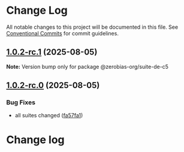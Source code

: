 # Change Log

All notable changes to this project will be documented in this file.
See [Conventional Commits](https://conventionalcommits.org) for commit guidelines.

## [1.0.2-rc.1](https://github.com/zerobias-org/suite/compare/@zerobias-org/suite-de-c5@1.0.2-rc.0...@zerobias-org/suite-de-c5@1.0.2-rc.1) (2025-08-05)

**Note:** Version bump only for package @zerobias-org/suite-de-c5





## [1.0.2-rc.0](https://github.com/zerobias-org/suite/compare/@zerobias-org/suite-de-c5@1.0.1...@zerobias-org/suite-de-c5@1.0.2-rc.0) (2025-08-05)


### Bug Fixes

* all suites changed ([fa57fa1](https://github.com/zerobias-org/suite/commit/fa57fa1af7628003297df46b2d7740fe95bd2666))





# Change log
